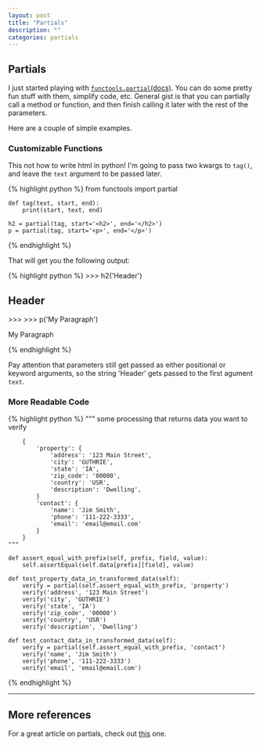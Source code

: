 ```yaml
---
layout: post
title: "Partials"
description: ""
categories: partials
---
```


## Partials

I just started playing with [`functools.partial`(docs)](https://docs.python.org/3.6/library/functools.html#functools.partial).
You can do some pretty fun stuff with them, simplify code, etc.
General gist is that you can partially call a method or function, and then finish calling it later with
the rest of the parameters.

Here are a couple of simple examples.

### Customizable Functions

This not how to write html in python!  I'm going to pass two kwargs to `tag()`, and leave the `text` argument to be
passed later.

{% highlight python %}
    from functools import partial

    def tag(text, start, end):
        print(start, text, end)

    h2 = partial(tag, start='<h2>', end='</h2>')
    p = partial(tag, start='<p>', end='</p>')

{% endhighlight %}

That will get you the following output:

{% highlight python %}
    >>> h2('Header')
    <h2>Header</h2>
    >>>
    >>> p('My Paragraph')
    <p>My Paragraph</p>
{% endhighlight %}

Pay attention that parameters still get passed as either positional or keyword arguments, so the string 'Header' gets
passed to the first agument `text`.


### More Readable Code

{% highlight python %}
    """
        some processing that returns data you want to verify

        {
            'property': {
                'address': '123 Main Street',
                'city': 'GUTHRIE',
                'state': 'IA',
                'zip_code': '00000',
                'country': 'USR',
                'description': 'Dwelling',
            }
            'contact': {
                'name': 'Jim Smith',
                'phone': '111-222-3333',
                'email': 'email@email.com'
            }
        }
    """

    def assert_equal_with_prefix(self, prefix, field, value):
        self.assertEqual(self.data[prefix][field], value)

    def test_property_data_in_transformed_data(self):
        verify = partial(self.assert_equal_with_prefix, 'property')
        verify('address', '123 Main Street')
        verify('city', 'GUTHRIE')
        verify('state', 'IA')
        verify('zip_code', '00000')
        verify('country', 'USR')
        verify('description', 'Dwelling')

    def test_contact_data_in_transformed_data(self):
        verify = partial(self.assert_equal_with_prefix, 'contact')
        verify('name', 'Jim Smith')
        verify('phone', '111-222-3333')
        verify('email', 'email@email.com')
{% endhighlight %}

-----------

## More references

For a great article on partials, check out [this](https://www.pydanny.com/python-partials-are-fun.html) one.

